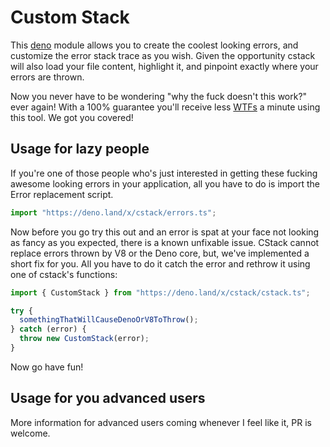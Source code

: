 # Custom Stack

This [deno](https://deno.land) module allows you to create the coolest looking
errors, and customize the error stack trace as you wish. Given the opportunity
cstack will also load your file content, highlight it, and pinpoint exactly
where your errors are thrown.

Now you never have to be wondering "why the fuck doesn't this work?" ever again!
With a 100% guarantee you'll receive less
[WTFs](https://www.gridshore.nl/2008/03/29/how-wtfs-improve-code-quality-awareness/)
a minute using this tool. We got you covered!

## Usage for lazy people

If you're one of those people who's just interested in getting these fucking
awesome looking errors in your application, all you have to do is import the
Error replacement script.

```ts
import "https://deno.land/x/cstack/errors.ts";
```

Now before you go try this out and an error is spat at your face not looking as
fancy as you expected, there is a known unfixable issue. CStack cannot replace
errors thrown by V8 or the Deno core, but, we've implemented a short fix for
you. All you have to do it catch the error and rethrow it using one of cstack's
functions:

```ts
import { CustomStack } from "https://deno.land/x/cstack/cstack.ts";

try {
  somethingThatWillCauseDenoOrV8ToThrow();
} catch (error) {
  throw new CustomStack(error);
}
```

Now go have fun!

## Usage for you advanced users

More information for advanced users coming whenever I feel like it, PR is
welcome.
